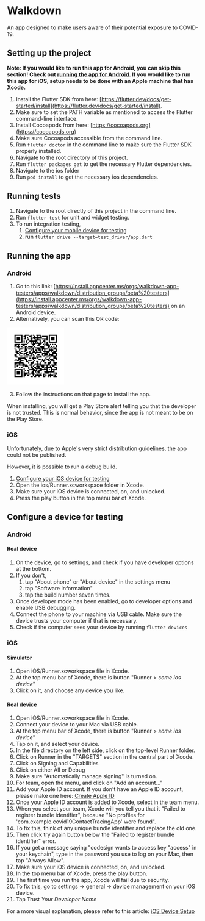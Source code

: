 # Walkdown

An app designed to make users aware of their potential exposure to COVID-19.

## Setting up the project
**Note: If you would like to run this app for Android, you can skip this
 section! Check out [running the app for Android](#android). If you would like to run this app for iOS, setup needs to be done with an Apple machine that has Xcode.**


1. Install the Flutter SDK from here: [https://flutter.dev/docs/get-started/install](https://flutter.dev/docs/get-started/install).
2. Make sure to set the PATH variable as mentioned to access the Flutter command-line interface.
3. Install Cocoapods from here: [https://cocoapods.org](https://cocoapods.org)
4. Make sure Cocoapods accessible from the command line.
5. Run `flutter doctor` in the command line to make sure the Flutter SDK properly installed.
6. Navigate to the root directory of this project.
7. Run `flutter packages get` to get the necessary Flutter dependencies.
8. Navigate to the ios folder
9. Run `pod install` to get the necessary ios dependencies.

## Running tests
1. Navigate to the root directly of this project in the command line.
2. Run `flutter test` for unit and widget testing.
3. To run integration testing,
   1. [Configure your mobile device for testing](#configure-a-device-for-testing)
   2. run `flutter drive --target=test_driver/app.dart`


## Running the app

###  Android
1. Go to this link: [https://install.appcenter.ms/orgs/walkdown-app-testers/apps/walkdown/distribution_groups/beta%20testers](https://install.appcenter.ms/orgs/walkdown-app-testers/apps/walkdown/distribution_groups/beta%20testers) on an Android device.
2. Alternatively, you can scan this QR code:

<img src="android/app/release/frame.png" width="150" height="150">

3. Follow the instructions on that page to install the app.

When installing, you will get a Play Store alert telling
you that the developer is not trusted. This is normal behavior,
since the app is not meant to be on the Play Store.

### iOS
Unfortunately, due to Apple's very strict distribution guidelines,
 the app could not be published.

However, it is possible to run a debug build.

1. [Configure your iOS device for testing](#ios-1)
2. Open the ios/Runner.xcworkspace folder in Xcode.
3. Make sure your iOS device is connected, on, and unlocked.
4. Press the play button in the top menu bar of Xcode.


## Configure a device for testing
###  Android
#### Real device
1. On the device, go to settings, and check if you have developer
options at the bottom.
2. If you don't,
   1. tap "About phone" or "About device" in the settings menu
   2. tap "Software Information"
   3. tap the build number seven times.
3. Once developer mode has been enabled, go to developer options
and enable USB debugging.
4. Connect the phone to your machine via USB cable. Make sure the device trusts your
computer if that is necessary.
5. Check if the computer sees your device by running `flutter devices`

### iOS
#### Simulator
1. Open iOS/Runner.xcworkspace file in Xcode.
2. At the top menu bar of Xcode, there is button "Runner > *some ios device*"
3. Click on it, and choose any device you like.

#### Real device
1. Open iOS/Runner.xcworkspace file in Xcode.
2. Connect your device to your Mac via USB cable.
3. At the top menu bar of Xcode, there is button "Runner > *some ios device*"
4. Tap on it, and select your device.
5. In the file directory on the left side, click on the top-level Runner folder.
6. Click on Runner in the "TARGETS" section in the central part of Xcode.
7. Click on Signing and Capabilities
8. Click on either All or Debug
9. Make sure "Automatically manage signing" is turned on.
10. For team, open the menu, and click on "Add an account..."
11. Add your Apple ID account. If you don't have an Apple ID account,
please make one here: [Create Apple ID](https://appleid.apple.com/cgi-bin/WebObjects/MyAppleId.woa/wa/createAppleId?localang=GB-EN&app_id=2083&returnURL=https%3A//secure4.store.apple.com/uk/shop/signIn%3Fc%3DaHR0cHM6Ly93d3cuYXBwbGUuY29tL3VrL3Nob3AvYmFnfDFhb3MyZDU3OTMzMWMyYjA4NDE2M2M4OTU4ZDEyNTJjNmMwZmMzNGMxMTY5%26r%3DSCDHYHP7CY4H9XK2H%26s%3DaHR0cHM6Ly93d3cuYXBwbGUuY29tL3VrL3Nob3AvYmFnfDFhb3MyZDU3OTMzMWMyYjA4NDE2M2M4OTU4ZDEyNTJjNmMwZmMzNGMxMTY5)
12. Once your Apple ID account is added to Xcode, select in the team menu.
13. When you select your team, Xcode will you tell you that it
"Failed to register bundle identifier", because
"No profiles for 'com.example.covid19ContactTracingApp' were found".
14. To fix this, think of any unique bundle identifier and replace the
old one.
15. Then click try again button below the "Failed to register bundle
identifier" error.
16. If you get a message saying "codesign wants to access key "access"
in your keychain", type in the password you use to log on your Mac, then tap "Always Allow".
17. Make sure your iOS device is connected, on, and unlocked.
18. In the top menu bar of Xcode, press the play button.
19. The first time you run the app, Xcode will fail due to security.
20. To fix this, go to settings -> general -> device management on your
iOS device.
21. Tap Trust *Your Developer Name*

For a more visual explanation, please refer to this article: [iOS Device Setup](https://medium.com/front-end-weekly/how-to-test-your-flutter-ios-app-on-your-ios-device-75924bfd75a8)

